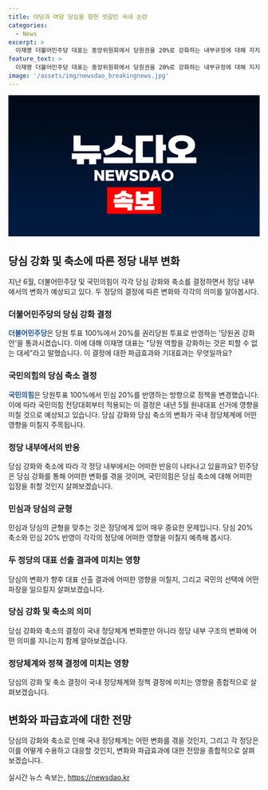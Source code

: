 ```yaml
---
title: 야당과 여당 당심을 향한 엇갈린 속내 논란
categories:
  - News
excerpt: >
  이재명 더불어민주당 대표는 중앙위원회에서 당원권을 20%로 강화하는 내부규정에 대해 지지했다. 한편, 국민의힘은 당원투표 80%와 여론조사 20%의 조합으로 대표와 최고위원을 선출하려고 한다. 양당은 이같은 결정으로 당심 강화나 축소를 시도하고 있지만, 반대의견과 논란이 예상된다. 특히 국민의힘 내에서는 무당층과 지지층을 함께 반영하는 논란들이 벌어지고 있다. 이와 관련하여 한동훈 전 비대위원장은 당대표 선호도에서 우위를 보이고 있으며, 전당대회에서의 결과에 대한 관심이 높아지고 있는 상황이다.
feature_text: >
  이재명 더불어민주당 대표는 중앙위원회에서 당원권을 20%로 강화하는 내부규정에 대해 지지했다. 한편, 국민의힘은 당원투표 80%와 여론조사 20%의 조합으로 대표와 최고위원을 선출하려고 한다. 양당은 이같은 결정으로 당심 강화나 축소를 시도하고 있지만, 반대의견과 논란이 예상된다. 특히 국민의힘 내에서는 무당층과 지지층을 함께 반영하는 논란들이 벌어지고 있다. 이와 관련하여 한동훈 전 비대위원장은 당대표 선호도에서 우위를 보이고 있으며, 전당대회에서의 결과에 대한 관심이 높아지고 있는 상황이다.
image: '/assets/img/newsdao_breakingnews.jpg'
---
```


<p><img src="/assets/img/newsdao_breakingnews.jpg" alt="pcversion 속보" /></p>

<h2 data-ke-size="size26">당심 강화 및 축소에 따른 정당 내부 변화</h2>

<p data-ke-size="size16">지난 6월, 더불어민주당 및 국민의힘이 각각 당심 강화와 축소를 결정하면서 정당 내부에서의 변화가 예상되고 있다. 두 정당의 결정에 따른 변화와 각각의 의미를 알아봅시다.</p>

<h3><b>더불어민주당의 당심 강화 결정</b></h3>

<p data-ke-size="size16"><b><span style="color: #1a5490;">더불어민주당</span></b>은 당원 투표 100%에서 20%를 권리당원 투표로 반영하는 '당원권 강화안'을 통과시켰습니다. 이에 대해 이재명 대표는 "당원 역할을 강화하는 것은 피할 수 없는 대세"라고 말했습니다. 이 결정에 대한 파급효과와 기대효과는 무엇일까요?</p>

<h3><b>국민의힘의 당심 축소 결정</b></h3>

<p data-ke-size="size16"><b><span style="color: #1a5490;">국민의힘</span></b>은 당원투표 100%에서 민심 20%를 반영하는 방향으로 정책을 변경했습니다. 이에 따라 국민의힘 전당대회부터 적용되는 이 결정은 내년 5월 원내대표 선거에 영향을 미칠 것으로 예상되고 있습니다. 당심 강화와 당심 축소의 변화가 국내 정당체계에 어떤 영향을 미칠지 주목됩니다.</p>

<h3><b>정당 내부에서의 반응</b></h3>

<p data-ke-size="size16">당심 강화와 축소에 따라 각 정당 내부에서는 어떠한 반응이 나타나고 있을까요? 민주당은 당심 강화를 통해 어떠한 변화를 겪을 것이며, 국민의힘은 당심 축소에 대해 어떠한 입장을 취할 것인지 살펴보겠습니다.</p>

<h3><b>민심과 당심의 균형</b></h3>

<p data-ke-size="size16">민심과 당심의 균형을 맞추는 것은 정당에게 있어 매우 중요한 문제입니다. 당심 20% 축소와 민심 20% 반영이 각각의 정당에 어떠한 영향을 미칠지 예측해 봅시다.</p>

<h3><b>두 정당의 대표 선출 결과에 미치는 영향</b></h3>

<p data-ke-size="size16">당심의 변화가 향후 대표 선출 결과에 어떠한 영향을 미칠지, 그리고 국민의 선택에 어떤 파장을 일으킬지 살펴보겠습니다.</p>

<h3><b>당심 강화 및 축소의 의미</b></h3>

<p data-ke-size="size16">당심 강화와 축소의 결정이 국내 정당체계 변화뿐만 아니라 정당 내부 구조의 변화에 어떤 의미를 지니는지 함께 알아보겠습니다.</p>

<h3><b>정당체계와 정책 결정에 미치는 영향</b></h3>

<p data-ke-size="size16">당심의 강화 및 축소 결정이 국내 정당체계와 정책 결정에 미치는 영향을 종합적으로 살펴보겠습니다.</p>

<h2 data-ke-size="size26">변화와 파급효과에 대한 전망</h2>

<p data-ke-size="size16">당심의 강화와 축소로 인해 국내 정당체계는 어떤 변화를 겪을 것인지, 그리고 각 정당은 이를 어떻게 수용하고 대응할 것인지, 변화와 파급효과에 대한 전망을 종합적으로 살펴보겠습니다.</p>
실시간 뉴스 속보는, <a href="https://newsdao.kr" rel="dofollow">https://newsdao.kr</a>


